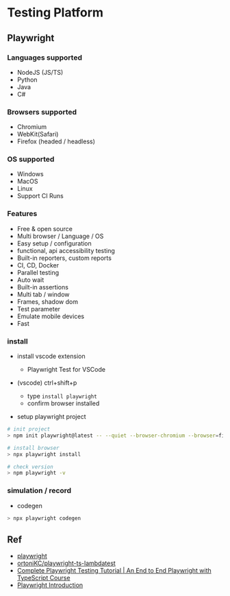 # Testing Platform

## Playwright

### Languages supported

- NodeJS (JS/TS)
- Python
- Java
- C#

### Browsers supported

- Chromium
- WebKit(Safari)
- Firefox (headed / headless)

### OS supported

- Windows
- MacOS
- Linux
- Support CI Runs

### Features

- Free & open source
- Multi browser / Language / OS
- Easy setup / configuration
- functional, api accessibility testing
- Built-in reporters, custom reports
- CI, CD, Docker
- Parallel testing
- Auto wait
- Built-in assertions
- Multi tab / window
- Frames, shadow dom
- Test parameter
- Emulate mobile devices
- Fast

### install

- install vscode extension
  - Playwright Test for VSCode
- (vscode) ctrl+shift+p
  - type `install playwright`
  - confirm browser installed

- setup playwright project  

```bash
# init project
> npm init playwright@latest -- --quiet --browser-chromium --browser=firefox --browser=webkit

# install browser
> npx playwright install

# check version 
> npm playwright -v

```

### simulation / record

- codegen

```bash
> npx playwright codegen
```

## Ref

- [playwright](https://playwright.dev/)
- [ortoniKC/playwright-ts-lambdatest](https://github.com/ortoniKC/playwright-ts-lambdatest)
- [Complete Playwright Testing Tutorial | An End to End Playwright with TypeScript Course](https://www.youtube.com/watch?v=wawbt1cATsk)
- [Playwright Introduction](https://www.youtube.com/playlist?list=PLUDwpEzHYYLsw33jpra65LIvX1nKWpp7-)